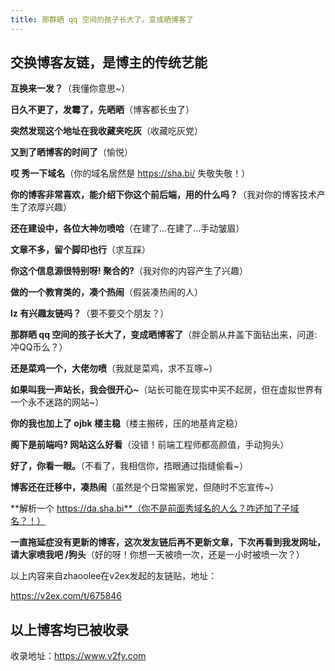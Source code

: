 ```yaml
---
title: 那群晒 qq 空间的孩子长大了，变成晒博客了
---
```


## 交换博客友链，是博主的传统艺能


**互换来一发？**（我懂你意思~）

**日久不更了，发霉了，先晒晒**（博客都长虫了）

**突然发现这个地址在我收藏夹吃灰**（收藏吃灰党）

**又到了晒博客的时间了**（愉悦）

**哎 秀一下域名**（你的域名居然是 https://sha.bi/ 失敬失敬！）

**你的博客非常喜欢，能介绍下你这个前后端，用的什么吗？**（我对你的博客技术产生了浓厚兴趣）

**还在建设中，各位大神勿喷哈**（在建了...在建了...手动皱眉）

**文章不多，留个脚印也行**（求互踩）

**你这个信息源很特别呀! 聚合的?**（我对你的内容产生了兴趣）

**做的一个教育类的，凑个热闹**（假装凑热闹的人）

**lz 有兴趣友链吗？**（要不要交个朋友？）

**那群晒 qq 空间的孩子长大了，变成晒博客了**（胖企鹅从井盖下面钻出来，问道: 冲QQ币么？）

**还是菜鸡一个，大佬勿喷**（我就是菜鸡，求不互啄~）

**如果叫我一声站长，我会很开心~**（站长可能在现实中买不起房，但在虚拟世界有一个永不迷路的网站~）

**你的我也加上了 ojbk 楼主稳**（楼主搬砖，压的地基肯定稳）

**阁下是前端吗? 网站这么好看**（没错！前端工程师都高颜值，手动狗头）

**好了，你看一眼。**（不看了，我相信你，捂眼通过指缝偷看~）

**博客还在迁移中，凑热闹**（虽然是个日常搬家党，但随时不忘宣传~）

**解析一个 https://da.sha.bi**（你不是前面秀域名的人么？咋还加了子域名？！）

**一直拖延症没有更新的博客，这次发友链后再不更新文章，下次再看到我发网址，请大家喷我吧 /狗头**（好的呀！你想一天被喷一次，还是一小时被喷一次？）


以上内容来自zhaoolee在v2ex发起的友链贴，地址：

https://v2ex.com/t/675846

## 以上博客均已被收录

收录地址：https://www.v2fy.com

